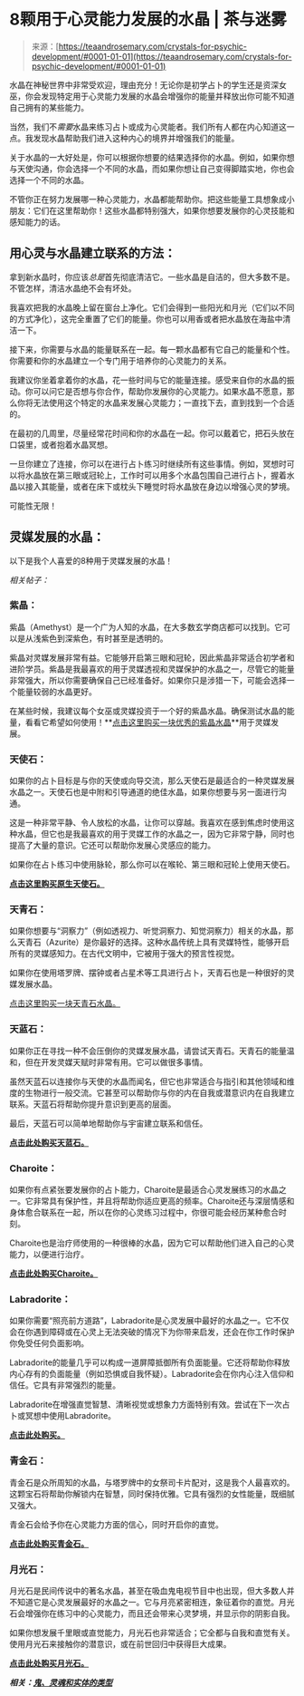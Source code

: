 <!--yml

类别：未分类

日期：2024年6月12日18:22:33

-->

# 8颗用于心灵能力发展的水晶 | 茶与迷雾

> 来源：[https://teaandrosemary.com/crystals-for-psychic-development/#0001-01-01](https://teaandrosemary.com/crystals-for-psychic-development/#0001-01-01)

水晶在神秘世界中非常受欢迎，理由充分！无论你是初学占卜的学生还是资深女巫，你会发现特定用于心灵能力发展的水晶会增强你的能量并释放出你可能不知道自己拥有的某些能力。

当然，我们不*需要*水晶来练习占卜或成为心灵能者。我们所有人都在内心知道这一点。我发现水晶帮助我们进入这种内心的境界并增强我们的能量。

关于水晶的一大好处是，你可以根据你想要的结果选择你的水晶。例如，如果你想与天使沟通，你会选择一个不同的水晶，而如果你想让自己变得脚踏实地，你也会选择一个不同的水晶。

不管你正在努力发展哪一种心灵能力，水晶都能帮助你。把这些能量工具想象成小朋友：它们在这里帮助你！这些水晶都特别强大，如果你想要发展你的心灵技能和感知能力的话。

## 用心灵与水晶建立联系的方法：

拿到新水晶时，你应该*总是*首先彻底清洁它。一些水晶是自洁的，但大多数不是。不管怎样，清洁水晶绝不会有坏处。

我喜欢把我的水晶晚上留在窗台上净化。它们会得到一些阳光和月光（它们以不同的方式净化），这完全重置了它们的能量。你也可以用香或者把水晶放在海盐中清洁一下。

接下来，你需要与水晶的能量联系在一起。每一颗水晶都有它自己的能量和个性。你需要和你的水晶建立一个专门用于培养你的心灵能力的关系。

我建议你坐着拿着你的水晶，花一些时间与它的能量连接。感受来自你的水晶的振动。你可以问它是否想与你合作，帮助你发展你的心灵能力。如果水晶不愿意，那么你将无法使用这个特定的水晶来发展心灵能力；一直找下去，直到找到一个合适的。

在最初的几周里，尽量经常花时间和你的水晶在一起。你可以戴着它，把石头放在口袋里，或者抱着水晶冥想。

一旦你建立了连接，你可以在进行占卜练习时继续所有这些事情。例如，冥想时可以将水晶放在第三眼或冠轮上，工作时可以用多个水晶包围自己进行占卜，握着水晶以接入其能量，或者在床下或枕头下睡觉时将水晶放在身边以增强心灵的梦境。

可能性无限！

## 灵媒发展的水晶：

以下是我个人喜爱的8种用于灵媒发展的水晶！

*相关帖子：*

### 紫晶：

紫晶（Amethyst）是一个广为人知的水晶，在大多数玄学商店都可以找到。它可以是从浅紫色到深紫色，有时甚至是透明的。

紫晶对灵媒发展非常有益。它能够开启第三眼和冠轮，因此紫晶非常适合初学者和进阶学员。紫晶是我最喜欢的用于灵媒透视和灵媒保护的水晶之一，尽管它的能量非常强大，所以你需要确保自己已经准备好。如果你只是涉猎一下，可能会选择一个能量较弱的水晶更好。

在某些时候，我建议每个女巫或灵媒投资于一个好的紫晶水晶。确保测试水晶的能量，看看它希望如何使用！**[点击这里购买一块优秀的紫晶水晶](https://rstyle.me/+aj7lRMp8hl5y_AOjjrJl-g)**用于灵媒发展。

### 天使石：

如果你的占卜目标是与你的天使或向导交流，那么天使石是最适合的一种灵媒发展水晶之一。天使石也是中附和引导通道的绝佳水晶，如果你想要与另一面进行沟通。

这是一种非常平静、令人放松的水晶，让你可以穿越。我喜欢在感到焦虑时使用这种水晶，但它也是我最喜欢的用于灵媒工作的水晶之一，因为它非常宁静，同时也提高了大量的意识。它还可以帮助你发展心灵感应的能力。

如果你在占卜练习中使用脉轮，那么你可以在喉轮、第三眼和冠轮上使用天使石。

**[点击这里购买原生天使石。](https://rstyle.me/+ej5dwshP7k0bpRlJT4Blsw)**

### 天青石：

如果你想要与“洞察力”（例如透视力、听觉洞察力、知觉洞察力）相关的水晶，那么天青石（Azurite）是你最好的选择。这种水晶传统上具有灵媒特性，能够开启所有的灵媒感知力。在古代文明中，它被用于强大的预言性视觉。

如果你在使用塔罗牌、摆钟或者占星术等工具进行占卜，天青石也是一种很好的灵媒发展水晶。

[点击这里购买一块天青石水晶。](https://rstyle.me/+Kiu8e9gdd6-cM6f8akG0hw)

### 天蓝石：

如果你正在寻找一种不会压倒你的灵媒发展水晶，请尝试天青石。天青石的能量温和，但在开发灵媒天赋时非常有用。它可以做很多事情。

虽然天蓝石以连接你与天使的水晶而闻名，但它也非常适合与指引和其他领域和维度的生物进行一般交流。它甚至可以帮助你与你的内在自我或潜意识内在自我建立联系。天蓝石将帮助你提升意识到更高的层面。

最后，天蓝石可以简单地帮助你与宇宙建立联系和信任。

**[点击此处购买天蓝石。](https://rstyle.me/+lxBzGm6nebgMgfGHf2Cbbg)**

### Charoite：

如果你有点紧张要发展你的占卜能力，Charoite是最适合心灵发展练习的水晶之一。它非常具有保护性，并且将帮助你适应更高的频率。Charoite还与深层情感和身体愈合联系在一起，所以在你的心灵练习过程中，你很可能会经历某种愈合时刻。

Charoite也是治疗师使用的一种很棒的水晶，因为它可以帮助他们进入自己的心灵能力，以便进行治疗。

**[点击此处购买Charoite。](https://rstyle.me/+x5uFQdRTevWR7XTXKgLtHA)**

### Labradorite：

如果你需要“照亮前方道路”，Labradorite是心灵发展中最好的水晶之一。它不仅会在你遇到障碍或在心灵上无法突破的情况下为你带来启发，还会在你工作时保护你免受任何负面影响。

Labradorite的能量几乎可以构成一道屏障抵御所有负面能量。它还将帮助你释放内心存有的负面能量（例如恐惧或自我怀疑）。Labradorite会在你内心注入信仰和信任。它具有非常强烈的能量。

Labradorite在增强直觉智慧、清晰视觉或想象力方面特别有效。尝试在下一次占卜或冥想中使用Labradorite。

**[点击此处购买。](https://rstyle.me/+C0FU78fRB4_rCz86KJRTpg)**

### 青金石：

青金石是众所周知的水晶，与塔罗牌中的女祭司卡片配对，这是我个人最喜欢的。这颗宝石将帮助你解锁内在智慧，同时保持优雅。它具有强烈的女性能量，既细腻又强大。

青金石会给予你在心灵能力方面的信心，同时开启你的直觉。

[**点击此处购买青金石。**](https://rstyle.me/+L2Ht87wmchkW4PHLnsHv2w)

### 月光石：

月光石是民间传说中的著名水晶，甚至在吸血鬼电视节目中也出现，但大多数人并不知道它是心灵发展最好的水晶之一。它与月亮紧密相连，象征着你的直觉。月光石会增强你在练习中的心灵能力，而且还会带来心灵梦境，并显示你的阴影自我。

如果你想发展千里眼或直觉能力，月光石也非常适合；它全都与自我和直觉有关。使用月光石来接触你的潜意识，或在前世回归中获得巨大成果。

[**点击此处购买月光石。**](https://rstyle.me/+pYD-oBlTTT4FLk07u41VYQ)

***相关：[鬼、灵魂和实体的类型](https://teaandrosemary.com/types-of-ghost-spirits-entities/)***
